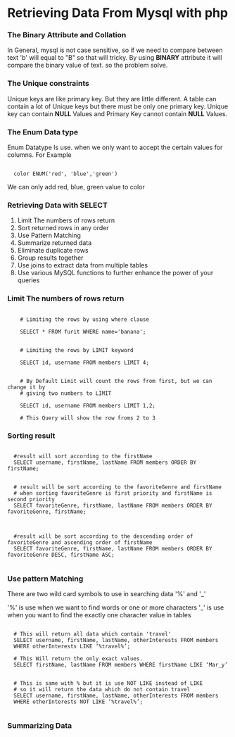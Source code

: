 # Retrieving Data From Mysql with php

### The Binary Attribute and Collation

In General, mysql is not case sensitive, so if we need to compare between text
'b'  will equal to "B" so that will tricky. By  using **BINARY** attribute it will
compare the binary value of text. so the problem solve.


### The Unique constraints

Unique keys are like primary key. But they are little different. A table can
contain a lot of Unique keys but there must be only one primary key. Unique key
can contain  **NULL** Values and Primary Key cannot contain **NULL** Values.


### The Enum Data type

Enum Datatype Is use. when we only want to accept the certain values for columns.
For Example

```mysql

  color ENUM('red', 'blue','green')
```
We can only add red, blue, green value to color


### Retrieving Data with SELECT

1. Limit The numbers of rows return
2. Sort returned rows in any order
3. Use Pattern Matching
4. Summarize returned data
5. Eliminate duplicate rows
6. Group results together
7. Use joins to extract data from multiple tables
8. Use various MySQL functions to further enhance the power of your queries


### Limit The numbers of rows return

```mysql

    # Limiting the rows by using where clause

    SELECT * FROM furit WHERE name='banana';


    # Limiting the rows by LIMIT keyword

    SELECT id, username FROM members LIMIT 4;


    # By Default Limit will count the rows from first, but we can change it by
    # giving two numbers to LIMIT

    SELECT id, username FROM members LIMIT 1,2;

    # This Query will show the row froms 2 to 3
```



### Sorting result

```mysql

  #result will sort according to the firstName
  SELECT username, firstName, lastName FROM members ORDER BY firstName;


  # result will be sort according to the favoriteGenre and firstName
  # when sorting favoriteGenre is first priority and firstName is second priority
  SELECT favoriteGenre, firstName, lastName FROM members ORDER BY favoriteGenre, firstName;



  #result will be sort according to the descending order of favoriteGenre and ascending order of firstName
  SELECT favoriteGenre, firstName, lastName FROM members ORDER BY favoriteGenre DESC, firstName ASC;


```



### Use pattern Matching

There are two wild card symbols to use in searching data '%' and '_'

'%' is use when we want to find words or one or more characters
'_' is use when you want to find the exactly one character  value in tables  

```mysql

  # This will return all data which contain 'travel'
  SELECT username, firstName, lastName, otherInterests FROM members
  WHERE otherInterests LIKE ‘%travel%’;

  # This Will return the only exact values.
  SELECT firstName, lastName FROM members WHERE firstName LIKE ‘Mar_y’


  # This is same with % but it is use NOT LIKE instead of LIKE
  # so it will return the data which do not contain travel
  SELECT username, firstName, lastName, otherInterests FROM members
  WHERE otherInterests NOT LIKE ‘%travel%’;


```


### Summarizing Data 

